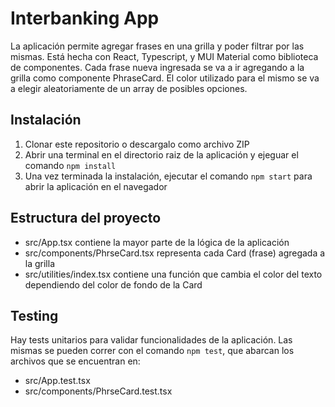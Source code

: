 # Interbanking App

La aplicación permite agregar frases en una grilla y poder filtrar por las mismas. Está hecha con React, Typescript, y MUI Material como biblioteca de componentes.
Cada frase nueva ingresada se va a ir agregando a la grilla como componente PhraseCard. El color utilizado para el mismo se va a elegir aleatoriamente de un array de posibles opciones. 

## Instalación

1. Clonar este repositorio o descargalo como archivo ZIP
2. Abrir una terminal en el directorio raiz de la aplicación y ejeguar el comando `npm install`
3. Una vez terminada la instalación, ejecutar el comando `npm start` para abrir la aplicación en el navegador

## Estructura del proyecto
- src/App.tsx contiene la mayor parte de la lógica de la aplicación
- src/components/PhrseCard.tsx representa cada Card (frase) agregada a la grilla
- src/utilities/index.tsx contiene una función que cambia el color del texto dependiendo del color de fondo de la Card

## Testing

Hay tests unitarios para validar funcionalidades de la aplicación. Las mismas se pueden correr con el comando `npm test`, que abarcan los archivos que se encuentran en:
- src/App.test.tsx
- src/components/PhrseCard.test.tsx
